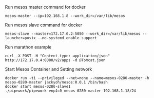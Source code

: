 Run mesos master command for docker
```
mesos-master --ip=192.168.1.8 --work_dir=/var/lib/mesos
```

Run mesos slave command for docker
```
mesos-slave --master=172.17.0.2:5050 --work_dir=/var/lib/mesos --launcher=posix --no-systemd_enable_support
```

Run marathon example
```
curl -X POST -H "Content-type: application/json" http://172.17.0.4:8080/v2/apps -d @Tomcat.json
```


Start Mesos Container and Setting network
```
docker run -ti --privileged --net=none --name=mesos-0280-master -h mesos-0280-master jackyoh/mesos:0.0.1 /bin/bash
docker start mesos-0280-slave1
./pipework/pipework enp4s0 mesos-0280-master 192.168.1.18/24
```
